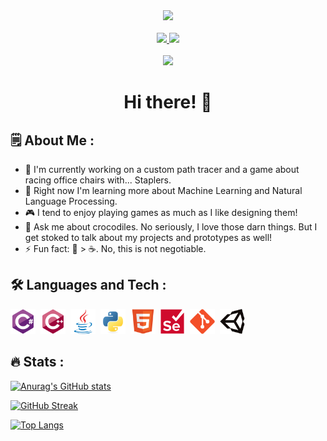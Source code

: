 <div id="header" align="center">
  <img src="https://user-images.githubusercontent.com/11558887/160231545-b793215d-91a6-4afa-ab45-e9e319b0c44a.gif" width="30%"/>
</div>
&nbsp;
<div id="badges" align="center">
  <a href="https://discord.gg/sD37jvSdKc">
    <img src="https://img.shields.io/badge/Discord-5865F2?style=for-the-badge&logo=discord&logoColor=white"/>
  </a>
  <a href="https://www.youtube.com/user/Markieautarkie/featured">
    <img src="https://img.shields.io/badge/YouTube-red?style=for-the-badge&logo=YouTube&logoColor=white"/>
  </a>
</div>
&nbsp;
<div id="view-counter" align="center">
  <img src="https://komarev.com/ghpvc/?username=Markieautarkie&style=flat-square&color=blue"/>
  <h1>Hi there! 🐊</h1>
</div>

## :spiral_notepad: About Me :
- 🔭 I'm currently working on a custom path tracer and a game about racing office chairs with... Staplers.
- 🌱 Right now I'm learning more about Machine Learning and Natural Language Processing.
- 🎮 I tend to enjoy playing games as much as I like designing them! 
- 💬 Ask me about crocodiles. No seriously, I love those darn things. But I get stoked to talk about my projects and prototypes as well!
- ⚡ Fun fact: :tea: > :coffee:. No, this is not negotiable.

## :hammer_and_wrench: Languages and Tech :
<img src="https://github.com/devicons/devicon/blob/master/icons/csharp/csharp-original.svg" title="C#" width="40" height="40"/>&nbsp;
<img src="https://github.com/devicons/devicon/blob/master/icons/cplusplus/cplusplus-original.svg" title="Cpp" width="40" height="40"/>&nbsp;
<img src="https://github.com/devicons/devicon/blob/master/icons/java/java-original.svg" title="Java" width="40" height="40"/>&nbsp;
<img src="https://github.com/devicons/devicon/blob/master/icons/python/python-original.svg" title="Python" width="40" height="40"/>&nbsp;
<img src="https://github.com/devicons/devicon/blob/master/icons/html5/html5-original.svg" title="HTML5" width="40" height="40"/>&nbsp;
<img src="https://github.com/devicons/devicon/blob/master/icons/selenium/selenium-original.svg" title="Selenium" width="40" height="40"/>&nbsp;
<img src="https://github.com/devicons/devicon/blob/master/icons/git/git-original.svg" title="Git" width="40" height="40"/>&nbsp;
<img src="https://github.com/devicons/devicon/blob/master/icons/unity/unity-original.svg" title="Unity" width="40" height="40"/>

## :fire: Stats :
[![Anurag's GitHub stats](https://markieautarkie-github-readme-stats.vercel.app/api?username=Markieautarkie&hide=stars,prs&count_private=true&show_icons=true&theme=blueberry&bg_color=ffffff00&border_color=A9A9A9)](https://github.com/anuraghazra/github-readme-stats)

[![GitHub Streak](http://github-readme-streak-stats.herokuapp.com?user=Markieautarkie&theme=blueberry_duo&date_format=j%20M%5B%20Y%5D)](https://git.io/streak-stats)

[![Top Langs](https://markieautarkie-github-readme-stats.vercel.app/api/top-langs/?username=Markieautarkie&hide=c&layout=compact&theme=blueberry&bg_color=ffffff00&border_color=A9A9A9)](https://github.com/anuraghazra/github-readme-stats)
